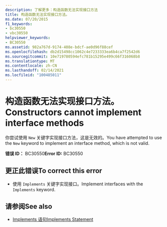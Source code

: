 ```yaml
---
description: 了解更多：构造函数无法实现接口方法
title: 构造函数无法实现接口方法。
ms.date: 07/20/2015
f1_keywords:
- bc30550
- vbc30550
helpviewer_keywords:
- BC30550
ms.assetid: 982a767d-9174-408e-bdcf-ae0d96f88cef
ms.openlocfilehash: db2d15498cc1062c4e7233333ea6b4ca7f2542d6
ms.sourcegitcommit: 10e719780594efc781b15295e499c66f316068b8
ms.translationtype: MT
ms.contentlocale: zh-CN
ms.lasthandoff: 02/14/2021
ms.locfileid: "100485011"
---
```

# <a name="constructors-cannot-implement-interface-methods"></a><span data-ttu-id="ebdf5-103">构造函数无法实现接口方法。</span><span class="sxs-lookup"><span data-stu-id="ebdf5-103">Constructors cannot implement interface methods</span></span>

<span data-ttu-id="ebdf5-104">你尝试使用 `New` 关键字实现接口方法，这是无效的。</span><span class="sxs-lookup"><span data-stu-id="ebdf5-104">You have attempted to use the `New` keyword to implement an interface method, which is not valid.</span></span>  
  
 <span data-ttu-id="ebdf5-105">**错误 ID：** BC30550</span><span class="sxs-lookup"><span data-stu-id="ebdf5-105">**Error ID:** BC30550</span></span>  
  
## <a name="to-correct-this-error"></a><span data-ttu-id="ebdf5-106">更正此错误</span><span class="sxs-lookup"><span data-stu-id="ebdf5-106">To correct this error</span></span>  
  
- <span data-ttu-id="ebdf5-107">使用 `Implements` 关键字实现接口。</span><span class="sxs-lookup"><span data-stu-id="ebdf5-107">Implement interfaces with the `Implements` keyword.</span></span>  
  
## <a name="see-also"></a><span data-ttu-id="ebdf5-108">请参阅</span><span class="sxs-lookup"><span data-stu-id="ebdf5-108">See also</span></span>

- [<span data-ttu-id="ebdf5-109">Implements 语句</span><span class="sxs-lookup"><span data-stu-id="ebdf5-109">Implements Statement</span></span>](../language-reference/statements/implements-statement.md)
